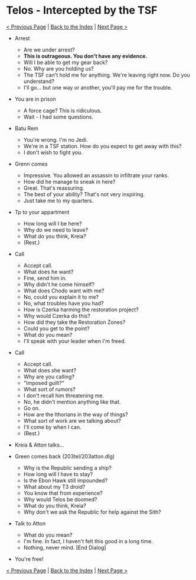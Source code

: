 # Telos - Intercepted by the TSF

[< Previous Page](../02_Peragus/10_Peragus.md) |
[Back to the Index](../index.md) |
[Next Page >](./02_Telos.md)

- Arrest
    - Are we under arrest?
    - **This is outrageous. You don't have any evidence.**
    - Will I be able to get my gear back?
    - No. Why are you holding us?
    - The TSF can't hold me for anything. We're leaving right now. Do you understand?
    - I'll go... but one way or another, you'll pay me for the trouble.
- You are in prison
    - A force cage? This is ridiculous.
    - Wait - I had some questions.
- Batu Rem
    - You're wrong. I'm no Jedi.
    - We're in a TSF station. How do you expect to get away with this?
    - I don't wish to fight you.
- Grenn comes
    - Impressive. You allowed an assassin to infiltrate your ranks.
    - How did he manage to sneak in here?
    - Great. That's reassuring.
    - The best of your ability? That's not very inspiring.
    - Just take me to my quarters.


- Tp to your appartment
    - How long will I be here?
    - Why do we need to leave?
    - What do you think, Kreia?
    - (Rest.)
- Call
    - Accept call.
    - What does he want?
    - Fine, send him in.
    - Why didn't he come himself?
    - What does Chodo want with me?
    - No, could you explain it to me?
    - No, what troubles have you had?
    - How is Czerka harming the restoration project?
    - Why would Czerka do this?
    - How did they take the Restoration Zones?
    - Could you get to the point?
    - What do you mean?
    - I'll speak with your leader when I'm freed.
- Call
    - Accept call.
    - What does she want?
    - Why are you calling?
    - "Imposed guilt?"
    - What sort of rumors?
    - I don't recall him threatening me.
    - No, he didn't mention anything like that.
    - Go on.
    - How are the Ithorians in the way of things?
    - What sort of work are we talking about?
    - I'll come by when I can.
    - (Rest.)
- Kreia & Atton talks...
- Green comes back (203tel/203atton.dlg)
    - Why is the Republic sending a ship?
    - How long will I have to stay?
    - Is the Ebon Hawk still impounded?
    - What about my T3 droid?
    - You know that from experience?
    - Why would Telos be doomed?
    - What do you think, Kreia?
    - Why don't we ask the Republic for help against the Sith?
- Talk to Atton
    - What do you mean?
    - I'm fine. In fact, I haven't felt this good in a long time.
    - Nothing, never mind. [End Dialog]
- You're free!

[< Previous Page](../02_Peragus/10_Peragus.md) |
[Back to the Index](../index.md) |
[Next Page >](./02_Telos.md)
